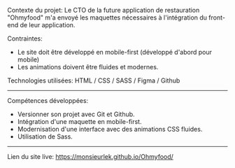 Contexte du projet: Le CTO de la future application de restauration "Ohmyfood" m'a envoyé les maquettes nécessaires à l'intégration du front-end de leur application.

Contraintes:
- Le site doit être développé en mobile-first (développé d'abord pour mobile)
- Les animations doivent être fluides et modernes.

Technologies utilisées: HTML / CSS / SASS / Figma / Github

--------------------

Compétences développées: 
- Versionner son projet avec Git et Github.
- Intégration d'une maquette en mobile-first.
- Modernisation d'une interface avec des animations CSS fluides.
- Utilisation de Sass.

--------------------

Lien du site live: https://monsieurlek.github.io/Ohmyfood/
